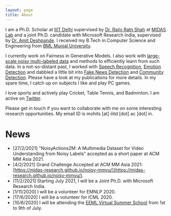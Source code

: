 ```yaml
---
layout: page
title: About
---
```


I am a Ph.D. Scholar at [IIIT Delhi](https://iiitd.ac.in/) supervised by [Dr. Rajiv Ratn Shah](http://midas.iiitd.edu.in/team/rajiv-ratn-shah.html) at [MIDAS Lab](http://midas.iiitd.edu.in/) and a joint Ph.D. candidate with Microsoft Research India, supervised by [Dr. Amit Deshpande](https://www.microsoft.com/en-us/research/people/amitdesh/). I received my B.Tech in Computer Science and Engineering from [BML Munjal University](https://www.bmu.edu.in/). 

I currently work on Fairness in Generative Models. I also work with [large-scale noisy multi-labeled data](https://arxiv.org/abs/2110.06827) and methods to efficiently learn from such data. In a not-so-distant past, I worked with [Speech Recognition](https://ieeexplore.ieee.org/iel7/8910138/8919254/08919271.pdf), [Emotion Detection](https://link.springer.com/chapter/10.1007/978-981-15-1216-2_10) and dabbled a little bit into [Fake News Detection](https://ojs.aaai.org/index.php/AAAI/article/download/7230/7084) and [Community Detection](https://ojs.aaai.org/index.php/AAAI/article/download/7148/7002). Please have a look at my publications for more details. In my spare time, I catch up on subjects I like and play PC games.  

I love sports and actively play Cricket, Table Tennis, and Badminton. I am active on [Twitter](https://twitter.com/mohitsharmaj29).

Please get in touch if you want to collaborate with me on some interesting research opportunities. My email ID is mohits [at] iiitd [dot] ac [dot] in.

# News
- [27/2/2021] "NoisyActions2M: A Multimedia Dataset for Video Understanding from Noisy Labels" accepted as a short paper at ACM MM Asia 2021.
- [4/2/2021] Grand Challenge Accepted at ACM MM Asia 2021: [https://midas-research.github.io/noisy-mmvu/](https://midas-research.github.io/noisy-mmvu/).
- [11/2/2021] Starting July 2021, I will be a Joint Ph.D. with Microsoft Research India.
- [1/11/2020] I will be a volunteer for EMNLP 2020.
- [17/6/2020] I will be a volunteer for ICML 2020.
- [10/6/2020] I will be attending the [EEML Virtual Summer School](https://www.eeml.eu/home) from 1st to 9th of July. 